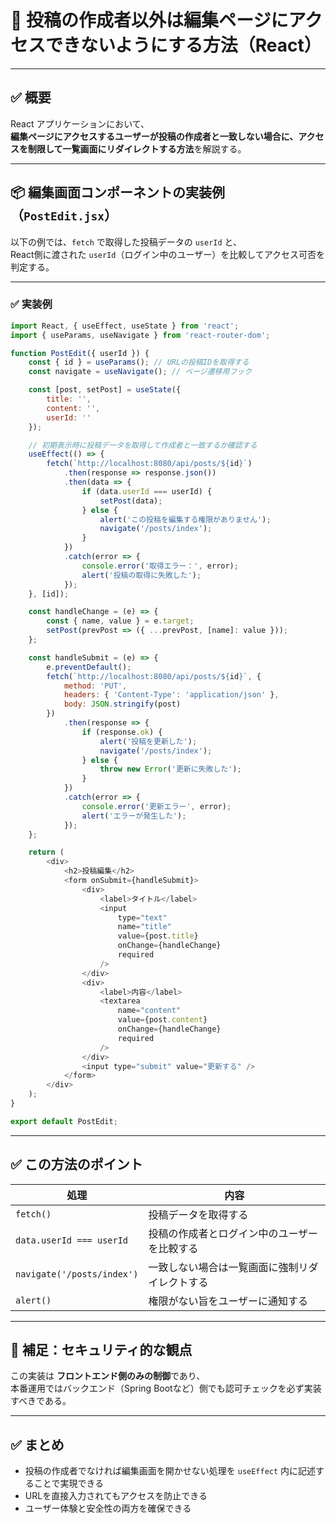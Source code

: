 # 🔐 投稿の作成者以外は編集ページにアクセスできないようにする方法（React）

---

## ✅ 概要

React アプリケーションにおいて、  
**編集ページにアクセスするユーザーが投稿の作成者と一致しない場合に、アクセスを制限して一覧画面にリダイレクトする方法**を解説する。

---

## 📦 編集画面コンポーネントの実装例（`PostEdit.jsx`）

以下の例では、`fetch` で取得した投稿データの `userId` と、  
React側に渡された `userId`（ログイン中のユーザー）を比較してアクセス可否を判定する。

---

### ✅ 実装例

```js  
import React, { useEffect, useState } from 'react';
import { useParams, useNavigate } from 'react-router-dom';

function PostEdit({ userId }) {
    const { id } = useParams(); // URLの投稿IDを取得する
    const navigate = useNavigate(); // ページ遷移用フック

    const [post, setPost] = useState({
        title: '',
        content: '',
        userId: ''
    });

    // 初期表示時に投稿データを取得して作成者と一致するか確認する
    useEffect(() => {
        fetch(`http://localhost:8080/api/posts/${id}`)
            .then(response => response.json())
            .then(data => {
                if (data.userId === userId) {
                    setPost(data);
                } else {
                    alert('この投稿を編集する権限がありません');
                    navigate('/posts/index');
                }
            })
            .catch(error => {
                console.error('取得エラー：', error);
                alert('投稿の取得に失敗した');
            });
    }, [id]);

    const handleChange = (e) => {
        const { name, value } = e.target;
        setPost(prevPost => ({ ...prevPost, [name]: value }));
    };

    const handleSubmit = (e) => {
        e.preventDefault();
        fetch(`http://localhost:8080/api/posts/${id}`, {
            method: 'PUT',
            headers: { 'Content-Type': 'application/json' },
            body: JSON.stringify(post)
        })
            .then(response => {
                if (response.ok) {
                    alert('投稿を更新した');
                    navigate('/posts/index');
                } else {
                    throw new Error('更新に失敗した');
                }
            })
            .catch(error => {
                console.error('更新エラー', error);
                alert('エラーが発生した');
            });
    };

    return (
        <div>
            <h2>投稿編集</h2>
            <form onSubmit={handleSubmit}>
                <div>
                    <label>タイトル</label>
                    <input
                        type="text"
                        name="title"
                        value={post.title}
                        onChange={handleChange}
                        required
                    />
                </div>
                <div>
                    <label>内容</label>
                    <textarea
                        name="content"
                        value={post.content}
                        onChange={handleChange}
                        required
                    />
                </div>
                <input type="submit" value="更新する" />
            </form>
        </div>
    );
}

export default PostEdit;
```
---

## ✅ この方法のポイント

| 処理 | 内容 |
|------|------|
| `fetch()` | 投稿データを取得する |
| `data.userId === userId` | 投稿の作成者とログイン中のユーザーを比較する |
| `navigate('/posts/index')` | 一致しない場合は一覧画面に強制リダイレクトする |
| `alert()` | 権限がない旨をユーザーに通知する |

---

## 🔐 補足：セキュリティ的な観点

この実装は **フロントエンド側のみの制御**であり、  
本番運用ではバックエンド（Spring Bootなど）側でも認可チェックを必ず実装すべきである。

---

## ✅ まとめ

- 投稿の作成者でなければ編集画面を開かせない処理を `useEffect` 内に記述することで実現できる
- URLを直接入力されてもアクセスを防止できる
- ユーザー体験と安全性の両方を確保できる
